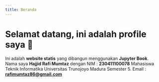 ```yaml
---
title: Beranda
---
```


# Selamat datang, ini adalah profile saya 👋

Ini adalah **website statis** yang dibangun menggunakan **Jupyter Book**. Nama saya **Hajjid Rafi Mumtaz** dengan NIM : **230411100078** Mahasiswa Teknik Informatika Universitas Trunojoyo Madura Semester 5.
Email : **rafimumtaz86@gmail.com**

```{tableofcontents}
```
